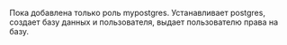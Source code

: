 Пока добавлена только роль mypostgres. Устанавливает postgres, создает базу данных и пользователя, выдает пользователю права на базу.
